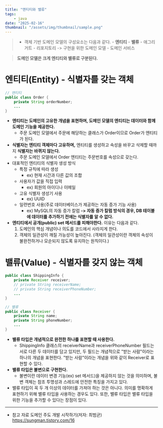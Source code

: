 ```yaml
---
title: "엔티티와 밸류"
tags:
    - java
date: "2025-02-16"
thumbnail: "/assets/img/thumbnail/sample.png"
---
```

>- 객체 기반 도메인 모델의 구성요소는 다음과 같다.
    - **엔티티**
    - **밸류**
    - 애그리거트
    - 리포지토리 -> 구현을 위한 도메인 모델
    - 도메인 서비스 

> **도메인 모델은 크게 엔티티와 밸류로 구분된다.**

# 엔티티(Entity) - 식별자를 갖는 객체
```java
// 엔티티
public class Order {
    private String orderNumber;
    ...
}
```
- **엔티티는 도메인의 고유한 개념을 표현하며, 도메인 모델의 엔티티는 데이터와 함께 도메인 기능을 제공한다.**
    - 주문 도메인 모델에서 주문에 해당하는 클래스가 Order이므로 Order가 엔티티가 된다.
- **식별자는 엔티티 객체마다 고유하며,** 엔티티를 생성하고 속성을 바꾸고 삭제할 때까지 **식별자는 바뀌지 않는다.**
    - 주문 도메인 모델에서 Order 엔티티는 주문번호를 속성으로 갖는다.
- 대표적인 엔티티의 식별자 생성 방식
    - 특정 규칙에 따라 생성
        - ex) 현재 시간과 다른 값의 조합
    - 사용자가 값을 직접 입력
        - ex) 회원의 아이디나 이메일
    - 고유 식별자 생성기 사용
        - ex) UUID
    - 일련번호 사용(주로 데이터베이스가 제공하는 자동 증가 기능 사용)
        - ex) MySQL의 자동 증가 칼럼 **-> 자동 증가 칼럼 방식의 경우, DB 테이블에 데이터를 추가하기 전에는 식별자를 알 수 없다.**
- **엔티티에서 공개(public) set 메서드를 피해야한다.** 이유는 다음과 같다.
    1. 도메인의 핵심 개념이나 의도를 코드에서 사라지게 한다.
    2. 객체의 일관성이 깨질 가능성이 높아진다. (객체의 일관성이란 객체의 속성이 불완전하거나 모순되지 않도록 유지하는 원칙이다.)


# 밸류(Value) - 식별자를 갖지 않는 객체
```java
public class ShippingInfo {
    private Receiver receiver;
    // private String receiverName;
    // private String receiverPhoneNumber; 
    ...
}

// 밸류
public class Receiver {
    private String name;
    private String phoneNumber;
    ...
}
```
- **밸류 타입은 개념적으로 완전한 하나를 표현할 때 사용한다.**
    - ShippingInfo 클래스의 receiverName과 receiverPhoneNumber 필드는 서로 다른 두 데이터를 담고 있지만, 두 필드는 개념적으로 "받는 사람"이라는 하나의 개념을 표현한다. "받는 사람"이라는 개념을 위와 같이 Receiver로 표현할 수 있다.
- **밸류 타입은 불변으로 구현한다.** 
    - 불변이란 데이터 변경 기능(ex) set 메서드)을 제공하지 않는 것을 의미하며, 불변 객체는 참조 투명성과 스레드에 안전한 특징을 가지고 있다.
- 밸류 타입이 꼭 두 개 이상의 데이터를 가져야 하는 것은 아니다. 의미를 명확하게 표현하기 위해 밸류 타입을 사용하는 경우도 있다. 또한, 밸류 타입은 밸류 타입을 위한 기능을 추가할 수 있다는 장점이 있다.

---
- 참고 자료
도메인 주도 개발 시작하기(저자: 최범균)  
https://sungman.tistory.com/16